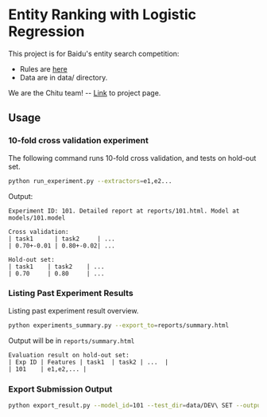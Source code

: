 # Entity Ranking with Logistic Regression

This project is for Baidu's entity search competition:

* Rules are [here](http://nlpcc.baidu.com/rules.html)
* Data are in data/ directory.

We are the Chitu team! -- [Link](http://fifigithub.github.io/Baidu-entity-search-competition) to project page.


## Usage
### 10-fold cross validation experiment
The following command runs 10-fold cross validation, and tests on hold-out set.
```sh
python run_experiment.py --extractors=e1,e2...
```
Output:
```
Experiment ID: 101. Detailed report at reports/101.html. Model at models/101.model

Cross validation:
| task1      | task2     | ...
| 0.70+-0.01 | 0.80+-0.02| ...

Hold-out set:
| task1    | task2    | ...
| 0.70     | 0.80     | ...

```

### Listing Past Experiment Results
Listing past experiment result overview.

```sh
python experiments_summary.py --export_to=reports/summary.html
```
Output will be in `reports/summary.html`
```
Evaluation result on hold-out set:
| Exp ID | Features | task1  | task2 | ...  |
| 101    | e1,e2,... |
```

### Export Submission Output
```sh
python export_result.py --model_id=101 --test_dir=data/DEV\ SET --output_dir=output
```


